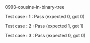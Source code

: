 
0993-cousins-in-binary-tree


Test case : 1 : Pass
 (expected 0, got 0)



Test case : 2 : Pass
 (expected 1, got 1)



Test case : 3 : Pass
 (expected 0, got 0)


